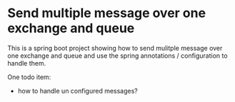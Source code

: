 # Send multiple message over one exchange and queue

This is a spring boot project showing how to send mulitple message over one exchange and queue and use the spring 
annotations / configuration to handle them.

One todo item:
- how to handle un configured messages?